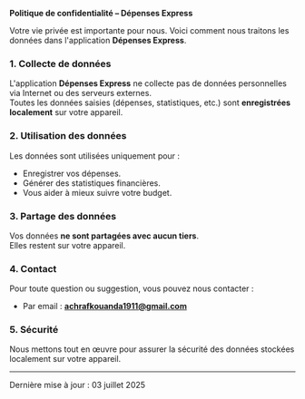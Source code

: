 **Politique de confidentialité – Dépenses Express**

Votre vie privée est importante pour nous. Voici comment nous traitons les données dans l'application **Dépenses Express**.

### 1. Collecte de données
L'application **Dépenses Express** ne collecte pas de données personnelles via Internet ou des serveurs externes.  
Toutes les données saisies (dépenses, statistiques, etc.) sont **enregistrées localement** sur votre appareil.

### 2. Utilisation des données
Les données sont utilisées uniquement pour :
- Enregistrer vos dépenses.
- Générer des statistiques financières.
- Vous aider à mieux suivre votre budget.

### 3. Partage des données
Vos données **ne sont partagées avec aucun tiers**.  
Elles restent sur votre appareil.

### 4. Contact
Pour toute question ou suggestion, vous pouvez nous contacter :
- Par email : **achrafkouanda1911@gmail.com**

### 5. Sécurité
Nous mettons tout en œuvre pour assurer la sécurité des données stockées localement sur votre appareil.

---

Dernière mise à jour : 03 juillet 2025
